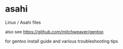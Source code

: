 # asahi


Linux / Asahi files

also see https://github.com/mitchweaver/gentoo

for gentoo install guide and various troubleshooting tips
